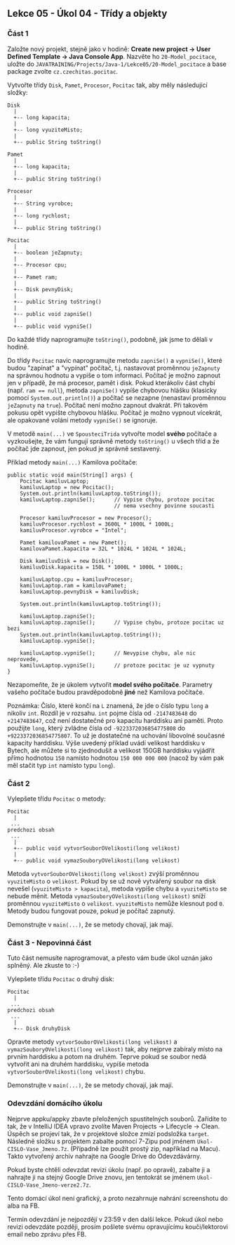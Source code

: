 Lekce 05 - Úkol 04 - Třídy a objekty
-------------------------

### Část 1

Založte nový projekt, stejně jako v hodině:
**Create new project -> User Defined Template -> Java Console App**.
Nazvěte ho `20-Model_pocitace`,
uložte do `JAVATRAINING/Projects/Java-1/Lekce05/20-Model_pocitace`
a base package zvolte `cz.czechitas.pocitac`.

Vytvořte třídy `Disk`, `Pamet`, `Procesor`, `Pocitac` tak,
aby měly následující složky:

~~~~
Disk
  |
  +-- long kapacita;
  |
  +-- long vyuziteMisto;
  |
  +-- public String toString()
~~~~

~~~~
Pamet
  |
  +-- long kapacita;
  |
  +-- public String toString()
~~~~

~~~~
Procesor
  |
  +-- String vyrobce;
  |
  +-- long rychlost;
  |
  +-- public String toString()
~~~~

~~~~
Pocitac
  |
  +-- boolean jeZapnuty;
  |
  +-- Procesor cpu;
  |
  +-- Pamet ram;
  |
  +-- Disk pevnyDisk;
  |
  +-- public String toString()
  |
  +-- public void zapniSe()
  |
  +-- public void vypniSe()
~~~~

Do každé třídy naprogramujte `toString()`,
podobně, jak jsme to dělali v hodině.

Do třídy `Pocitac` navíc naprogramujte metodu `zapniSe()` a `vypniSe()`,
které budou "zapínat" a "vypínat" počítač, t.j. nastavovat proměnnou
`jeZapnuty` na správnou hodnotu a vypíše o tom informaci.
Počítač je možno zapnout jen v případě,
že má procesor, pamět i disk.
Pokud kterákoliv část chybí (např. `ram == null`),
metoda `zapniSe()` vypíše chybovou hlášku
(klasicky pomocí `System.out.println()`)
a počítač se nezapne (nenastaví proměnnou `jeZapnuty` na `true`).
Počítač není možno zapnout dvakrát. Při takovém pokusu
opět vypište chybovou hlášku.
Počítač je možno vypnout vícekrát, ale opakované volání
metody `vypniSe()` se ignoruje.

V metodě `main(...)` ve `SpousteciTrida` vytvořte
model **svého** počítače a vyzkoušejte, že vám fungují správně metody
`toString()` u všech tříd a že počítač jde zapnout,
jen pokud je správně sestavený.

Příklad metody `main(...)` Kamilova počítače:

~~~~
public static void main(String[] args) {
    Pocitac kamiluvLaptop;
    kamiluvLaptop = new Pocitac();
    System.out.println(kamiluvLaptop.toString());
    kamiluvLaptop.zapniSe();      // Vypise chybu, protoze pocitac
                                  // nema vsechny povinne soucasti

    Procesor kamiluvProcesor = new Procesor();
    kamiluvProcesor.rychlost = 3600L * 1000L * 1000L;
    kamiluvProcesor.vyrobce = "Intel";

    Pamet kamilovaPamet = new Pamet();
    kamilovaPamet.kapacita = 32L * 1024L * 1024L * 1024L;

    Disk kamiluvDisk = new Disk();
    kamiluvDisk.kapacita = 150L * 1000L * 1000L * 1000L;

    kamiluvLaptop.cpu = kamiluvProcesor;
    kamiluvLaptop.ram = kamilovaPamet;
    kamiluvLaptop.pevnyDisk = kamiluvDisk;

    System.out.println(kamiluvLaptop.toString());

    kamiluvLaptop.zapniSe();
    kamiluvLaptop.zapniSe();      // Vypise chybu, protoze pocitac uz bezi
    System.out.println(kamiluvLaptop.toString());
    kamiluvLaptop.vypniSe();

    kamiluvLaptop.vypniSe();      // Nevypise chybu, ale nic neprovede,
    kamiluvLaptop.vypniSe();      // protoze pocitac je uz vypnuty
}
~~~~

Nezapomeňte, že je úkolem vytvořit **model svého počítače**.
Parametry vašeho počítače budou pravděpodobně **jiné** než
Kamilova počítače.

Poznámka: Číslo, které končí na `L` znamená, že jde o číslo
typu `long` a nikoliv `int`. Rozdíl je v rozsahu.
`int` pojme čísla od `-2147483648` do `+2147483647`,
což není dostatečné pro kapacitu harddisku ani paměti.
Proto použijte `long`, který zvládne čísla od
`-9223372036854775808` do `+9223372036854775807`.
To už je dostatečné na uchování libovolné současné kapacity harddisku.
Výše uvedený příklad uvádí velikost harddisku v Bytech, ale můžete si
to zjednodušit a velikost 150GB harddisku vyjádřit přímo hodnotou `150` namísto
hodnotou `150 000 000 000` (nacož by vám pak měl stačit typ `int` namísto typu `long`).


### Část 2

Vylepšete třídu `Pocitac` o metody:
~~~~
Pocitac
  |
 ...
predchozi obsah
 ...
  |
  +-- public void vytvorSouborOVelikosti(long velikost)
  |
  +-- public void vymazSouboryOVelikosti(long velikost)
~~~~

Metoda `vytvorSouborOVelikosti(long velikost)`
zvýší proměnnou `vyuziteMisto` o `velikost`.
Pokud by se už nově vytvářený soubor na disk nevešel
(`vyuziteMisto > kapacita`), metoda vypíše chybu a
`vyuziteMisto` se nebude měnit.
Metoda `vymazSouboryOVelikosti(long velikost)`
sníží proměnnou `vyuziteMisto` o `velikost`.
`vyuziteMisto` nemůže klesnout pod `0`.
Metody budou fungovat pouze, pokud je počítač zapnutý.

Demonstrujte v `main(...)`, že se metody chovají, jak mají.


### Část 3 - Nepovinná část

Tuto část nemusíte naprogramovat, a přesto vám bude úkol uznán jako splněný. Ale zkuste to :-)

Vylepšete třídu `Pocitac` o druhý disk:
~~~~
Pocitac
  |
 ...
predchozi obsah
 ...
  |
  +-- Disk druhyDisk
~~~~

Opravte metody `vytvorSouborOVelikosti(long velikost)`
a `vymazSouboryOVelikosti(long velikost)` tak,
aby nejprve zabíraly místo na prvním harddisku
a potom na druhém.
Teprve pokud se soubor nedá vytvořit ani na druhém
harddisku, vypíše metoda `vytvorSouborOVelikosti(long velikost)`
chybu.

Demonstrujte v `main(...)`, že se metody chovají, jak mají.


### Odevzdání domácího úkolu

Nejprve appku/appky zbavte přeložených spustitelných souborů.
Zařídíte to tak, že v IntelliJ IDEA vpravo zvolíte
Maven Projects -> Lifecycle -> Clean.
Úspěch se projeví tak, že v projektové složce zmizí
podsložka `target`.
Následně složku s projektem
zabalte pomocí 7-Zipu pod jménem `Ukol-CISLO-Vase_Jmeno.7z`.
(Případně lze použít prostý zip, například na Macu).
Takto vytvořený archív nahrajte na Google Drive do Odevzdávárny.

Pokud byste chtěli odevzdat revizi úkolu (např. po opravě),
zabalte ji a nahrajte ji na stejný Google Drive znovu,
jen tentokrát se jménem `Ukol-CISLO-Vase_Jmeno-verze2.7z`.

Tento domácí úkol není grafický, a proto nezahrnuje nahrání
screenshotu do alba na FB.

Termín odevzdání je nejpozdějí v 23:59 v den další lekce.
Pokud úkol nebo revizi odevzdáte později,
prosím pošlete svému opravujícímu kouči/lektorovi email nebo zprávu přes FB.
